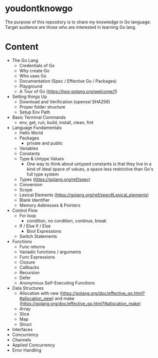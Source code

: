 # youdontknowgo
The purpose of this repository is to share my knowledge in Go language. Target audience are those who are interested in learning Go lang.

# Content
  - The Go Lang
      - Credentials of Go
      - Why create Go
      - Who uses Go
      - Documentation (Spec / Effective Go / Packages)
      - Playground
      - A Tour of Go (https://tour.golang.org/welcome/1)
  - Setting things Up
      - Download and Verification (openssl SHA256)
      - Proper folder structure
      - Setup Env Path
  - Basic Terminal Commands
      - env, get, run, build, install, clean, fmt
  - Language Fundamentals
      - Hello World
      - Packages 
      	- private and public
      - Variables
      - Constants
      - Type & Untype Values
        - One way to think about untyped constants is that they live in a kind of ideal space of values, a space less restrictive than Go's full type system
      - Types (https://golang.org/ref/spec)
      - Conversion
      - Scope
      - Lexical Elements (https://golang.org/ref/spec#Lexical_elements)
      - Blank Identifier
      - Memory Addresses & Pointers
  - Control Flow
      - For loop
        - condition, no condition, continue, break
      - If / Else If / Else
        - Bool Expressions
      - Switch Statements
  - Functions
      - Func returns
      - Variadic functions / arguments
      - Func Expressions
      - Closure
      - Callbacks
      - Recursion
      - Defer
      - Anonymous Self-Executing Functions
  - Data Structures
  	  - Allocation with new (https://golang.org/doc/effective_go.html?#allocation_new) and make (https://golang.org/doc/effective_go.html?#allocation_make)
      - Array
      - Slice
      - Map
      - Struct
  - Interfaces
  - Concurrency
  - Channels
  - Applied Concurrency
  - Error Handling